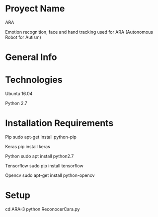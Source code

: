 # Proyect Name
ARA

Emotion recognition, face and hand tracking used for ARA (Autonomous Robot for Autism)
# General Info

# Technologies

Ubuntu 16.04

Python 2.7

# Installation Requirements

Pip sudo apt-get install python-pip

Keras pip install keras

Python sudo apt install python2.7

Tensorflow sudo pip install tensorflow

Opencv sudo apt-get install python-opencv


# Setup

cd ARA-3
python ReconocerCara.py
 
